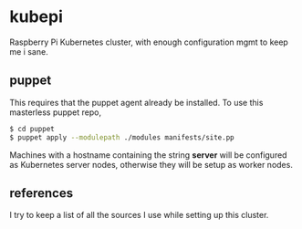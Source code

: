 # kubepi
Raspberry Pi Kubernetes cluster, with enough configuration mgmt to keep me i
sane.

## puppet
This requires that the puppet agent already be installed. To use this 
masterless puppet repo, 

```sh
$ cd puppet
$ puppet apply --modulepath ./modules manifests/site.pp
```

Machines with a hostname containing the string **server** will be configured
as Kubernetes server nodes, otherwise they will be setup as worker nodes.

## references
I try to keep a list of all the sources I use while setting up this cluster.
